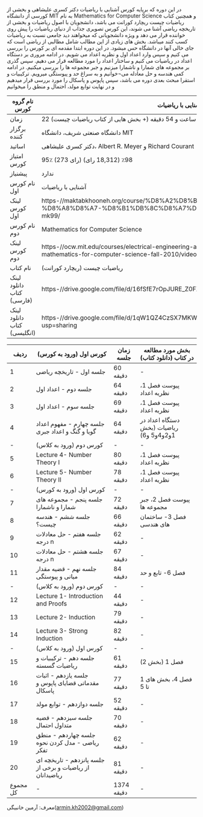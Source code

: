 در این دوره که برپایه کورس آشنایی با ریاضیات دکتر کسری علیشاهی و بخشی از کورسی از دانشگاه MIT به نام Mathematics for Computer Science   و همچنین کتاب ریاضیات چیست ریچارد کورانت می باشد، دانشجویان با اصول ریاضیات و بخشی از تاریخچه ریاضی آشنا می شوند، این کورس تصویری جذاب از دنیای ریاضیات را پیش روی خواننده قرار می دهد و ویژه دانشجویانی که میخواهند دید جامعی نسبت به ریاضیات کسب کنند میباشد. بخش های زیادی از این مطالب شامل مطالبی از ریاضی  است که جای خالی آنها در دانشگاه حس میشود.
در این دوره ابتدا مقدمه ای بر کورس را بررسی می کنیم و سپس وارد اعداد اول و نظریه اعداد می شویم. در ادامه مروری بر دستگاه اعداد در ریاضیات می کنیم و ساختار اعداد را مورد مطالعه قرار می دهیم. سپس گذری بر مجموعه های شمارا و ناشمارا میزنیم و جبر مجموعه ها را بررسی میکنیم. در ادامه کمی هندسه و حل معادله می¬خوانیم و به سراغ حد و پیوستگی میرویم. ترکیبیات و استقرا مبحث بعدی دوره می باشد، سپس پاپوس و پاسکال را مورد بررسی قرار میدهیم و در نهایت توابع مولد، احتمال و منطق را میخوانیم

| نام گروه کورس              | آشنایی با ریاضیات                                                                                                                         |
|----------------------------|-------------------------------------------------------------------------------------------------------------------------------------------|
| زمان                       | 22 ساعت و 54 دقیقه (+ بخش هایی از کتاب ریاضیات چیست)                                                                                      |
| برگزار کننده               | دانشگاه صنعتی شریف، دانشگاه MIT                                                                                                           |
| اساتید                     | دکتر کسری علیشاهی، Albert R. Meyer و Richard Courant                                                                                      |
| امتیاز کورس                | 95٪ (273 رای)            98٪ (18,312 رای)                                                                                                 |
| پیشنیاز                    | ندارد                                                                                                                                     |
| نام کورس اول               | آشنایی با ریاضیات                                                                                                                         |
| لینک کورس اول              | https-//maktabkhooneh.org/course/%D8%A2%D8%B4%D9%86%D8%A7%DB%8C%DB%8C-%D8%A8%D8%A7-%D8%B1%DB%8C%D8%A7%D8%B6%DB%8C%D8%A7%D8%AA-mk99/       |
| نام کورس دوم               | Mathematics for Computer Science                                                                                                          |
| لینک کورس دوم              | https-//ocw.mit.edu/courses/electrical-engineering-and-computer-science/6-042j-mathematics-for-computer-science-fall-2010/video-lectures/ |
| نام کتاب                   | ریاضیات چیست (ریچارد کورانت)                                                                                                              |
| لینک دانلود کتاب (فارسی)   | https-//drive.google.com/file/d/16fSfE7rOpJURE_Z0FXgRnFMZlhphe-E9/view?usp=sharing                                                        |
| لینک دانلود کتاب (انگلیسی) | https-//drive.google.com/file/d/1qW1QZ4CzSX7MKWRHAh3VstmUu-JSbG1N/view?usp=sharing                                                        |

| ردیف     | کورس اول (ورود به کورس)                                   | زمان جلسه  | بخش مورد مطالعه در کتاب (دانلود کتاب)    |
|----------|-----------------------------------------------------------|------------|------------------------------------------|
| 1        | جلسه اول - تاریخچه ریاضی                                  | 60 دقیقه   | -                                        |
| 2        | جلسه دوم - اعداد اول                                      | 64 دقیقه   | پیوست فصل 1، نظریه اعداد                 |
| 3        | جلسه سوم - اعداد اول                                      | 69 دقیقه   | پیوست فصل 1، نظریه اعداد                 |
| 4        | جلسه چهارم - مفهوم اعداد گویا و گنگ و اعداد جبری          | 64 دقیقه   | دستگاه اعداد در ریاضیات (بخش 1و2و4و5 و6) |
| -        | کورس دوم (ورود به کلاس)                                   | -          | -                                        |
| 5        | Lecture 4- Number Theory I                                | 80 دقیقه   | پیوست فصل 1، نظریه اعداد                 |
| 6        | Lecture 5- Number Theory II                               | 78 دقیقه   | پیوست فصل 1، نظریه اعداد                 |
| -        | کورس اول (ورود به کورس)                                   | -          | -                                        |
| 7        | جلسه پنجم - مجموعه های شمارا و ناشمارا                    | 72 دقیقه   | پیوست فصل 2، جبر مجموعه ها               |
| 8        | جلسه ششم - هندسه چیست؟                                    | 66 دقیقه   | فصل 3- ساختمان های هندسی                 |
| 9        | جلسه هفتم - حل معادلات درجه n                             | 62 دقیقه   | -                                        |
| 10       | جلسه هشتم - حل معادلات درجه n                             | 67 دقیقه   | -                                        |
| 11       | جلسه نهم - قضیه مقدار میانی و پیوستگی                     | 84 دقیقه   | فصل 6- تابع و حد                         |
| -        | کورس دوم (ورود به کلاس)                                   | -          | -                                        |
| 12       | Lecture 1- Introduction and Proofs                        | 44 دقیقه   | -                                        |
| 13       | Lecture 2- Induction                                      | 79 دقیقه   | -                                        |
| 14       | Lecture 3- Strong Induction                               | 82 دقیقه   | -                                        |
| -        | کورس اول (ورود به کلاس)                                   | -          | -                                        |
| 15       | جلسه دهم - ترکیبیات و ریاضیات گسسته                       | 61 دقیقه   | فصل 1 (بخش 2)                            |
| 16       | جلسه یازدهم - اثبات مقدماتی قضایای پاپوس و پاسکال         | 77 دقیقه   | فصل 4، بخش های 1 تا 5                    |
| 17       | جلسه دوازدهم - توابع مولد                                 | 52 دقیقه   | -                                        |
| 18       | جلسه سیزدهم - قضیه متداول احتمال                          | 70 دقیقه   | -                                        |
| 19       | جلسه چهاردهم - منطق ریاضی - مدل کردن نحوه تفکر            | 62 دقیقه   | -                                        |
| 20       | جلسه پانزدهم - تاریخچه ای از ریاضیات و برخی از ریاضیدانان | 81 دقیقه   | -                                        |
| مجموع کل | -                                                         | 1374 دقیقه | -                                        |

معرف: آرمین خانبیگی(armin.kh2002@gmail.com)